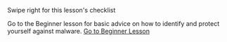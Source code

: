 [Title]: # (What now?)
[Difficulty]: # (Advanced)
[Order]: # (3)

Swipe right for this lesson's checklist

Go to the Beginner lesson for basic advice on how to identify and protect yourself against malware.
[Go to Beginner Lesson](umbrella://lesson/malware/0)
